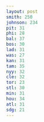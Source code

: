 ```yaml
---
layout: post
smith: 250
johnson: 234
pit: 31
phi: 28
bal: 37
bos: 30
lad: 31
was: 27
kan: 31
tam: 35
nyy: 32
cle: 32
tor: 23
stl: 30
min: 31
hou: 34
atl: 31
sdg: 21
---
```

